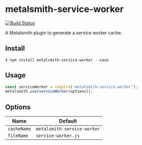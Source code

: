 # metalsmith-service-worker

[![Build Status](https://travis-ci.org/devinus/metalsmith-service-worker.svg?branch=master)](https://travis-ci.org/devinus/metalsmith-service-worker)

A Metalsmith plugin to generate a service worker cache.

## Install

```sh-session
$ npm install metalsmith-service-worker --save
```

## Usage

```js
const serviceWorker = require('metalsmith-service-worker');
metalsmith.use(serviceWorker(options));
```

## Options

| Name        | Default                     |
|-------------|-----------------------------|
| `cacheName` | `metalsmith-service-worker` |
| `fileName`  | `service-worker.js`         |

